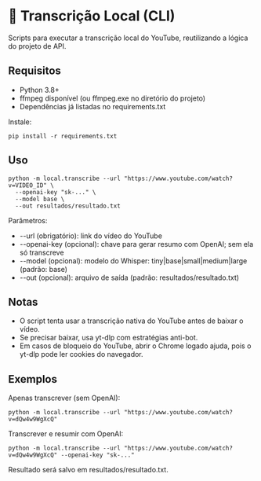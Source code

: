 # 📼 Transcrição Local (CLI)

Scripts para executar a transcrição local do YouTube, reutilizando a lógica do projeto de API.

## Requisitos
- Python 3.8+
- ffmpeg disponível (ou ffmpeg.exe no diretório do projeto)
- Dependências já listadas no requirements.txt

Instale:
```
pip install -r requirements.txt
```

## Uso

```
python -m local.transcribe --url "https://www.youtube.com/watch?v=VIDEO_ID" \
  --openai-key "sk-..." \
  --model base \
  --out resultados/resultado.txt
```

Parâmetros:
- --url (obrigatório): link do vídeo do YouTube
- --openai-key (opcional): chave para gerar resumo com OpenAI; sem ela só transcreve
- --model (opcional): modelo do Whisper: tiny|base|small|medium|large (padrão: base)
- --out (opcional): arquivo de saída (padrão: resultados/resultado.txt)

## Notas
- O script tenta usar a transcrição nativa do YouTube antes de baixar o vídeo.
- Se precisar baixar, usa yt-dlp com estratégias anti-bot.
- Em casos de bloqueio do YouTube, abrir o Chrome logado ajuda, pois o yt-dlp pode ler cookies do navegador.

## Exemplos

Apenas transcrever (sem OpenAI):
```
python -m local.transcribe --url "https://www.youtube.com/watch?v=dQw4w9WgXcQ"
```

Transcrever e resumir com OpenAI:
```
python -m local.transcribe --url "https://www.youtube.com/watch?v=dQw4w9WgXcQ" --openai-key "sk-..."
```

Resultado será salvo em resultados/resultado.txt.
